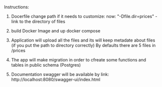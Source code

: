 Instructions:

1. Docerfile change path if it needs to customize:
now: "-Dfile.dir=prices" - link to the directory of files

2. build Docker Image and up docker compose

3. Application will upload all the files and its will keep metadate about files (if you put the path to directory correctly)
   By defaults there are 5 files in /prices
4. The app will make migration in order to cfreate some functions and tables in public schema (Postgres) 

5. Documentation swagger will be available by link:
http://localhost:8080/swagger-ui/index.html


